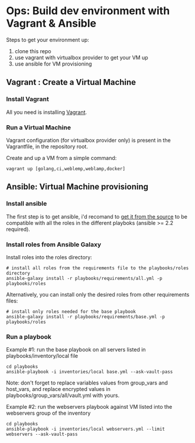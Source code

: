 Ops: Build dev environment with Vagrant & Ansible
=================================================

Steps to get your environment up:

1. clone this repo
2. use vagrant with virtualbox provider to get your VM up
3. use ansible for VM provisioning

## Vagrant : Create a Virtual Machine

### Install Vagrant

All you need is installing [Vagrant](https://www.vagrantup.com/docs/installation).

### Run a Virtual Machine

Vagrant configuration (for virtualbox provider only) is present in the Vagrantfile, in the repository root.

Create and up a VM from a simple command:

```
vagrant up [golang,ci,weblemp,weblamp,docker]
```

## Ansible: Virtual Machine provisioning

### Install ansible

The first step is to get ansible, i'd recomand to [get it from the source](http://docs.ansible.com/ansible/intro_installation.html#running-from-source) to be compatible with all the roles in the different playboks (ansible >= 2.2 required).

### Install roles from Ansible Galaxy

Install roles into the roles directory:

```
# install all roles from the requirements file to the playbooks/roles directory
ansible-galaxy install -r playbooks/requirements/all.yml -p playbooks/roles
```

Alternatively, you can install only the desired roles from other requirements files:

```
# install only roles needed for the base playbook
ansible-galaxy install -r playbooks/requirements/base.yml -p playbooks/roles
```

### Run a playbook

Example #1: run the base playbook on all servers listed in playbooks/inventory/local file

```
cd playbooks
ansible-playbook -i inventories/local base.yml --ask-vault-pass
```

Note: don't forget to replace variables values from group_vars and host_vars, and replace encrypted values in playbooks/group_vars/all/vault.yml with yours.

Example #2: run the webservers playbook against VM listed into the webservers group of the inventory

```
cd playbooks
ansible-playbook -i inventories/local webservers.yml --limit webservers --ask-vault-pass
```